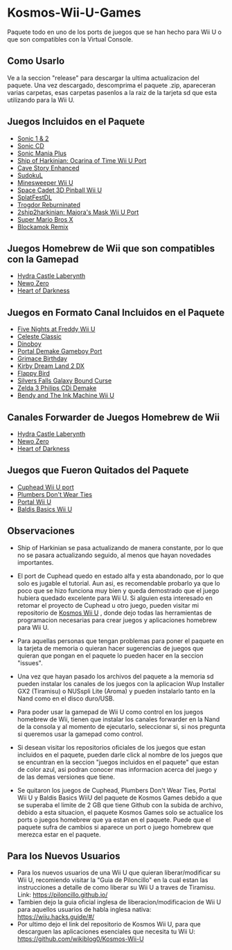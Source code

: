 # Kosmos-Wii-U-Games
Paquete todo en uno de los ports de juegos que se han hecho para Wii U o que son compatibles con la Virtual Console.

## Como Usarlo

Ve a la seccion "release" para descargar la ultima actualizacion del paquete. Una vez descargado, descomprima el paquete .zip, apareceran varias carpetas, esas carpetas pasenlos a la raiz de la tarjeta sd que esta utilizando para la Wii U.

## Juegos Incluidos en el Paquete

* [Sonic 1 & 2](https://gitlab.com/QuarkTheAwesome/sonic2013-wiiu/-/jobs)
* [Sonic CD](https://github.com/Clownacy/Sonic-CD-11-Decompilation/releases)
* [Sonic Mania Plus](https://github.com/Clownacy/Sonic-Mania-Decompilation/releases)
* [Ship of Harkinian: Ocarina of Time Wii U Port](https://github.com/HarbourMasters/Shipwright/releases)
* [Cave Story Enhanced](https://github.com/wikiblog0/CSE2EX)
* [SudokuL](https://github.com/Mips96/SuDokuL)
* [Minesweeper Wii U](https://github.com/rw-r-r-0644/Minesweeper_WiiU)
* [Space Cadet 3D Pinball Wii U](https://www.mediafire.com/file/6rujs55vvk9a5v8/SpaceCadetPinball.zip/file)
* [SplatFestDL](https://github.com/Sheldon10095/SFDL)
* [Trogdor Reburninated](https://github.com/Mips96/Trogdor-Reburninated/releases)
* [2ship2harkinian: Majora's Mask Wii U Port](https://drive.google.com/file/d/14d0QM_gFHBN6kU4B8FyF-8WeAZ-ISzFB/view?usp=drive_link)
* [Super Mario Bros X](https://github.com/TheXTech/TheXTech/releases)
* [Blockamok Remix](https://github.com/Mode8fx/blockamok/releases)

## Juegos Homebrew de Wii que son compatibles con la Gamepad

* [Hydra Castle Laberynth](https://github.com/JeffRuLz/OpenHCL/releases)
* [Newo Zero](https://wiidatabase.de/downloads/spiele/newo-zero/)
* [Heart of Darkness](https://github.com/wikiblog0/HeartOfDarkness-SDL/releases)

## Juegos en Formato Canal Incluidos en el Paquete

* [Five Nights at Freddy Wii U](https://source-macchiato.itch.io/fnaf-wiiu-edition)
* [Celeste Classic](https://github.com/JeffRuLz/Celeste-Classic-GBA/releases)
* [Dinoboy](https://github.com/rnegron/dino-gb/releases)
* [Portal Demake Gameboy Port](https://goofyblocks.itch.io/portal-gb-demake)
* [Grimace Birthday](https://drive.google.com/file/d/1f_GndVVKGKRkI-iIa0SiC3vX0hHHmEal/view?usp=sharing)
* [Kirby Dream Land 2 DX](https://drive.google.com/file/d/1WSH8uEs8hmAt0TLlx4NC2KbZ5r-F5JZ0/view?usp=sharing)
* [Flappy Bird](https://drive.google.com/file/d/1enk3XHAZmUkHpAOdbGayAiy7pYnF4Biz/view?usp=sharing)
* [Silvers Falls Galaxy Bound Curse](https://drive.google.com/file/d/1uorLGwRYZ1wZ-_VbhMamt5aNbWmg81D6/view?usp=sharing)
* [Zelda 3 Philips CDi Demake](https://drive.google.com/file/d/1bW725eikRu81_tE2EOGLTcCf4pXTZEy-/view?usp=sharing)
* [Bendy and The Ink Machine Wii U](https://spanishfreddy.itch.io/batim-ch1-wiiu)

## Canales Forwarder de Juegos Homebrew de Wii

* [Hydra Castle Laberynth](https://drive.google.com/file/d/1YnW4D2o1LYwpjXWBoWQX83l99pK7T4_W/view?usp=sharing)
* [Newo Zero](https://drive.google.com/file/d/1NGub4qa3uJA24AQSRTI0qTxLagcpxxTR/view?usp=sharing)
* [Heart of Darkness](https://github.com/wikiblog0/HeartOfDarkness-SDL/releases)

## Juegos que Fueron Quitados del Paquete

* [Cuphead Wii U port](https://drive.google.com/file/d/1_9htpvd7siKqJaCMBb2PhdtiaojisjrT/view?usp=sharing)
* [Plumbers Don't Wear Ties](https://github.com/MaikelChan/PlumbersDontWearTies-SDL)
* [Portal Wii U](https://source-macchiato.itch.io/portal-wiiu-edition)
* [Baldis Basics Wii U](https://spanishfreddy.itch.io/bbieal-wiiu)

## Observaciones

* Ship of Harkinian se pasa actualizando de manera constante, por lo que no se pasara actualizando seguido, al menos que hayan novedades importantes.

* El port de Cuphead quedo en estado alfa y esta abandonado, por lo que solo es jugable el tutorial. Aun asi, es recomendable probarlo ya que lo poco que se hizo funciona muy bien y queda demostrado que el juego hubiera quedado excelente para Wii U. Si alguien esta interesado en retomar el proyecto de Cuphead u otro juego, pueden visitar mi repositorio de [Kosmos Wii U](https://github.com/wikiblog0/Kosmos-Wii-U) , donde dejo todas las herramientas de programacion necesarias para crear juegos y aplicaciones homebrew para Wii U.

* Para aquellas personas que tengan problemas para poner el paquete en la tarjeta de memoria o quieran hacer sugerencias de juegos que quieran que pongan en el paquete lo pueden hacer en la seccion "issues".

* Una vez que hayan pasado los archivos del paquete a la memoria sd pueden instalar los canales de los juegos con la aplicacion Wup Installer GX2 (Tiramisu) o NUSspli Lite (Aroma) y pueden instalarlo tanto en la Nand como en el disco duro/USB.

* Para poder usar la gamepad de Wii U como control en los juegos homebrew de Wii, tienen que instalar los canales forwarder en la Nand de la consola y al momento de ejecutarlo, seleccionar si, si nos pregunta si queremos usar la gamepad como control.

* Si desean visitar los repositorios oficiales de los juegos que estan incluidos en el paquete, pueden darle click al nombre de los juegos que se encuntran en la seccion "juegos incluidos en el paquete" que estan de color azul, asi podran conocer mas informacion acerca del juego y de las demas versiones que tiene.

* Se quitaron los juegos de Cuphead, Plumbers Don't Wear Ties, Portal Wii U y Baldis Basics WiiU del paquete de Kosmos Games debido a que se superaba el limite de 2 GB que tiene Github con la subida de archivo, debido a esta situacion, el paquete Kosmos Games solo se actualice los ports o juegos homebrew que ya estan en el paquete. Puede que el paquete sufra de cambios si aparece un port o juego homebrew que merezca estar en el paquete.

## Para los Nuevos Usuarios
* Para los nuevos usuarios de una Wii U que quieran liberar/modificar su Wii U, recomiendo visitar la "Guia de Piloncillo" en la cual estan las instrucciones a detalle de como liberar su Wii U a traves de Tiramisu. Link: https://piloncillo.github.io/
* Tambien dejo la guia oficial inglesa de liberacion/modificacion de Wii U para aquellos usuarios de habla inglesa nativa: https://wiiu.hacks.guide/#/
* Por ultimo dejo el link del repositorio de Kosmos Wii U, para que descarguen las aplicaciones esenciales que necesita tu Wii U: https://github.com/wikiblog0/Kosmos-Wii-U
